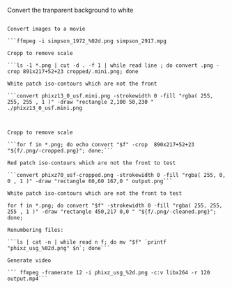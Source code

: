 
Convert the tranparent background to white

```ls -1 *.png |  cut -d . -f 1 | while read line; do convert -flatten $line.png $line.png ; done;

Convert images to a movie

```ffmpeg -i simpson_1972_%02d.png simpson_2917.mpg

Cropp to remove scale

```ls -1 *.png | cut -d . -f 1 | while read line ; do convert .png -crop 891x217+52+23 cropped/.mini.png; done

White patch iso-contours which are not the front

```convert phixz13_0_usf.mini.png -strokewidth 0 -fill "rgba( 255, 255, 255 , 1 )" -draw "rectangle 2,100 50,230 " ./phixz13_0_usf.mini.png 



Cropp to remove scale

```for f in *.png; do echo convert "$f" -crop  890x217+52+23  "${f/.png/-cropped.png}"; done;```

Red patch iso-contours which are not the front to test

```convert phixz70_usf-cropped.png -strokewidth 0 -fill "rgba( 255, 0, 0 , 1 )" -draw "rectangle 60,60 167,0 " output.png```

White patch iso-contours which are not the front to test

for f in *.png; do convert "$f" -strokewidth 0 -fill "rgba( 255, 255, 255 , 1 )" -draw "rectangle 450,217 0,0 " "${f/.png/-cleaned.png}"; done;

Renumbering files:

```ls | cat -n | while read n f; do mv "$f" `printf "phixz_usg_%02d.png" $n`; done```

Generate video

``` ffmpeg -framerate 12 -i phixz_usg_%2d.png -c:v libx264 -r 120 output.mp4```

